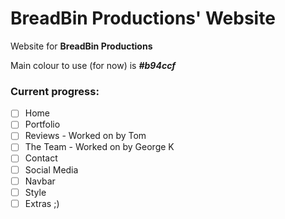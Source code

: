 # BreadBin Productions' Website

Website for **BreadBin Productions**

Main colour to use (for now) is ***#b94ccf***

### Current progress:

* [ ] Home
* [ ] Portfolio
* [ ] Reviews - Worked on by Tom
* [ ] The Team - Worked on by George K
* [ ] Contact
* [ ] Social Media
* [ ] Navbar
* [ ] Style
* [ ] Extras ;)
